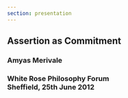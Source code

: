 ```yaml
---
section: presentation
---
```

<section class="title">

# Assertion as Commitment

### Amyas Merivale

### White Rose Philosophy Forum<br>Sheffield, 25th June 2012

</section>
